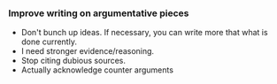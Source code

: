 ### Improve writing on argumentative pieces

- Don't bunch up ideas. If necessary, you can write more that what is done currently.
- I need stronger evidence/reasoning.
- Stop citing dubious sources.
- Actually acknowledge counter arguments 
